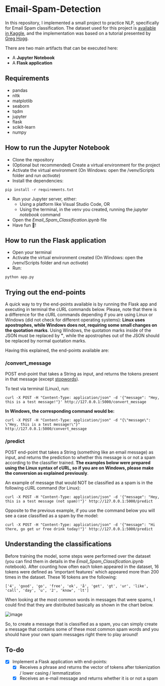 # Email-Spam-Detection

In this repository, I implemented a small project to practice NLP, specifically for Email Spam classification.  The dataset used for this project is [available in Kaggle](https://www.kaggle.com/datasets/uciml/sms-spam-collection-dataset), and the implementation was based on a tutorial presented by [Greg Hogg](https://www.youtube.com/watch?v=hOuvYcw_sVQ).

There are two main artifacts that can be executed here:
 * A **Jupyter Notebook**
 * A **Flask application**

## Requirements

 * pandas
 * nltk
 * matplotlib
 * seaborn
 * tqdm
 * jupyter
 * flask
 * scikit-learn
 * numpy

## How to run the Jupyter Notebook

 * Clone the repository
 * (Optional but recommended) Create a virtual environment for the project
 * Activate the virtual environment (On Windows: open the /venv/Scripts folder and run *activate*)
 * Install the dependencies:
 ```
 pip install -r requirements.txt
 ```
 * Run your Jupyter server, either:
   * Using a platform like Visual Studio Code, OR
   * Using the terminal, in the venv you created, running the *jupyter notebook* command
 * Open the *Email_Spam_Classification.ipynb* file
 * Have fun 🙂!

## How to run the Flask application

 * Open your terminal
 * Activate the virtual environment created (On Windows: open the /venv/Scripts folder and run *activate*)
 * Run:

```
python app.py
```

## Trying out the end-points

A quick way to try the end-points available is by running the Flask app and executing in terminal the cURL commands below. Please, note that there is a difference for the cURL commands depending if you are using Linux or Windows (did not check for different operating systems): **Linux uses apostrophes, while Windows does not, requiring some small changes on the quotation marks**. Using Windows, the quotation marks inside of the JSON must be replaced by **\"**, while the apostrophes out of the JSON should be replaced by normal quotation marks.

Having this explained, the end-points available are:

### /convert_message

POST end-point that takes a String as input, and returns the tokens present in that message (except [stopwords](https://www.opinosis-analytics.com/knowledge-base/stop-words-explained/#:~:text=Stop%20words%20are%20a%20set,carry%20very%20little%20useful%20information)).

To test via terminal (Linux), run:
```
curl -X POST -H "Content-Type: application/json" -d '{"message": "Hey, this is a test message!"}' http://127.0.0.1:5000/convert_message
```
**In Windows, the corresponding command would be:**
```
curl -X POST -H "Content-Type: application/json" -d "{\"message\": \"Hey, this is a test message!\"}" http://127.0.0.1:5000/convert_message
```

### /predict

POST end-point that takes a String (something like an email message) as input, and returns the prediction to whether this message is or not a spam according to the classifier trained. **The examples below were prepared using the Linux syntax of cURL, so if you are on Windows, please make the conversion as explained previously**. 

An example of message that would NOT be classified as a spam is in the following cURL command (for Linux):
```
curl -X POST -H "Content-Type: application/json" -d '{"message": "Hey, this is a test message (not spam)!"}' http://127.0.0.1:5000/predict
```
Opposite to the previous example, if you use the command below you will see a case classified as a spam by the model:
```
curl -X POST -H "Content-Type: application/json" -d '{"message": "Hi there, go get ur free drink today!"}' http://127.0.0.1:5000/predict
```

## Understanding the classifications

Before training the model, some steps were performed over the dataset (you can find them in details in the *Email_Spam_Classification.ipynb* notebook). After counting how often each token appeared in the dataset, 16 tokens were defined as 'important features' which appeared more than 200 times in the dataset. These 16 tokens are the following:
```
['4', 'good', 'go', 'free', 'ok', 'å', 'get', 'gt', 'ur', 'like', 'call', 'day', 'u', '2', 'know', 'lt']
```
When looking at the most common words in messages that were spams, I could find that they are distributed basically as shown in the chart below.

![image](https://github.com/guilherme-deschamps/Email-Spam-Detection/assets/42009124/e1b7f6f5-c75a-431d-9a22-22c33a3e04e8)

So, to create a message that is classified as a spam, you can simply create a message that contains some of these most common spam words and you should have your own spam messages right there to play around!

## To-do

 - [x] Implement a Flask application with end-points:
   - [x] Receives a phrase and returns the vector of tokens after tokenization / lower casing / lemmatization
   - [x] Receives an e-mail message and returns whether it is or not a spam
